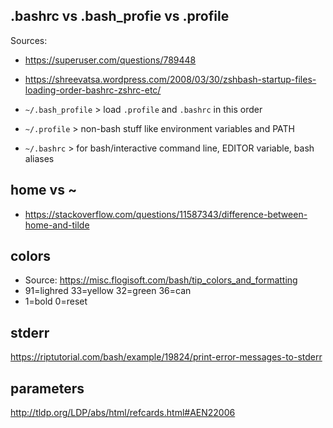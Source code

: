 ## .bashrc vs .bash_profie vs .profile

Sources:
- <https://superuser.com/questions/789448>
- <https://shreevatsa.wordpress.com/2008/03/30/zshbash-startup-files-loading-order-bashrc-zshrc-etc/>

- `~/.bash_profile` > load `.profile` and `.bashrc` in this order
- `~/.profile` > non-bash stuff like environment variables and PATH
- `~/.bashrc` > for bash/interactive command line, EDITOR variable, bash aliases

## home vs ~
- https://stackoverflow.com/questions/11587343/difference-between-home-and-tilde

## colors

- Source: <https://misc.flogisoft.com/bash/tip_colors_and_formatting>
- 91=lighred 33=yellow 32=green 36=can
- 1=bold 0=reset

## stderr

<https://riptutorial.com/bash/example/19824/print-error-messages-to-stderr>

## parameters

<http://tldp.org/LDP/abs/html/refcards.html#AEN22006>
